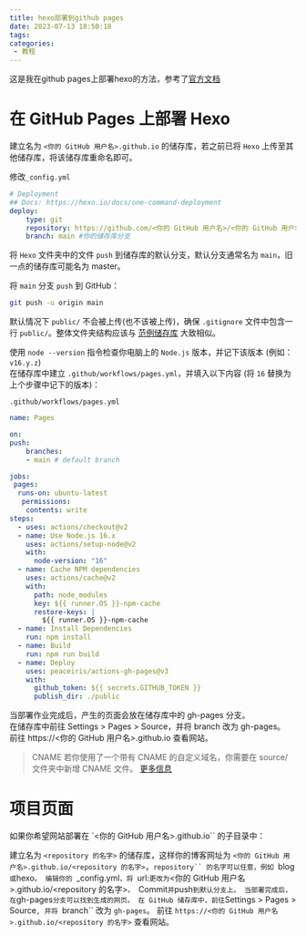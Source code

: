 ```yaml
---
title: hexo部署到github pages
date: 2023-07-13 18:50:18
tags:
categories:
 - 教程
---
```

这是我在github pages上部署hexo的方法，参考了[官方文档](https://hexo.io/zh-cn/docs/github-pages)
<!-- more -->
# 在 GitHub Pages 上部署 Hexo
建立名为 `<你的 GitHub 用户名>.github.io` 的储存库，若之前已将 `Hexo` 上传至其他储存库，将该储存库重命名即可。  

修改`_config.yml`
```yml
# Deployment
## Docs: https://hexo.io/docs/one-command-deployment
deploy:
    type: git
    repository: https://github.com/<你的 GitHub 用户名>/<你的 GitHub 用户名>.github.io
    branch: main #你的储存库分支
```
将 `Hexo` 文件夹中的文件 `push` 到储存库的默认分支，默认分支通常名为 `main`，旧一点的储存库可能名为 master。  

将 `main` 分支 `push` 到 GitHub：
```bash
git push -u origin main
```
默认情况下 `public/` 不会被上传(也不该被上传)，确保 `.gitignore` 文件中包含一行 `public/`。整体文件夹结构应该与 [范例储存库](https://github.com/hexojs/hexo-starter) 大致相似。  

使用 `node --version` 指令检查你电脑上的 `Node.js` 版本，并记下该版本 (例如： `v16.y.z`)  
在储存库中建立 `.github/workflows/pages.yml`，并填入以下内容 (将 `16` 替换为上个步骤中记下的版本)：  

`.github/workflows/pages.yml`

```yml
name: Pages

on:
push:
    branches:
    - main # default branch

jobs:
 pages:
  runs-on: ubuntu-latest
   permissions:
    contents: write
steps:
  - uses: actions/checkout@v2
  - name: Use Node.js 16.x
    uses: actions/setup-node@v2
    with:
      node-version: "16"
  - name: Cache NPM dependencies
    uses: actions/cache@v2
    with:
      path: node_modules
      key: ${{ runner.OS }}-npm-cache
      restore-keys: |
        ${{ runner.OS }}-npm-cache
  - name: Install Dependencies
    run: npm install
  - name: Build
    run: npm run build
  - name: Deploy
    uses: peaceiris/actions-gh-pages@v3
    with:
      github_token: ${{ secrets.GITHUB_TOKEN }}
      publish_dir: ./public
```
当部署作业完成后，产生的页面会放在储存库中的 gh-pages 分支。  
在储存库中前往 Settings > Pages > Source，并将 branch 改为 gh-pages。  
前往 https://<你的 GitHub 用户名>.github.io 查看网站。  

>  CNAME
若你使用了一个带有 CNAME 的自定义域名，你需要在 source/ 文件夹中新增 CNAME 文件。 [更多信息](https://docs.github.com/zh/pages/configuring-a-custom-domain-for-your-github-pages-site/managing-a-custom-domain-for-your-github-pages-site)

# 项目页面

如果你希望网站部署在 `<你的 GitHub 用户名>.github.io`` 的子目录中：

建立名为 `<repository 的名字>` 的储存库，这样你的博客网址为 `<你的 GitHub 用户名>.github.io/<repository 的名字>`，`repository`` 的名字可以任意，例如 `blog` 或 `hexo`。
编辑你的 `_config.yml`，将 `url:` 更改为 `<你的 GitHub 用户名>.github.io/<repository 的名字>`。
`Commit` 并 `push` 到默认分支上。
当部署完成后，在 `gh-pages` 分支可以找到生成的网页。
在 GitHub 储存库中，前往 `Settings > Pages > Source`, 并将 `branch`` 改为 `gh-pages`。
前往 `https://<你的 GitHub 用户名>.github.io/<repository 的名字>` 查看网站。
